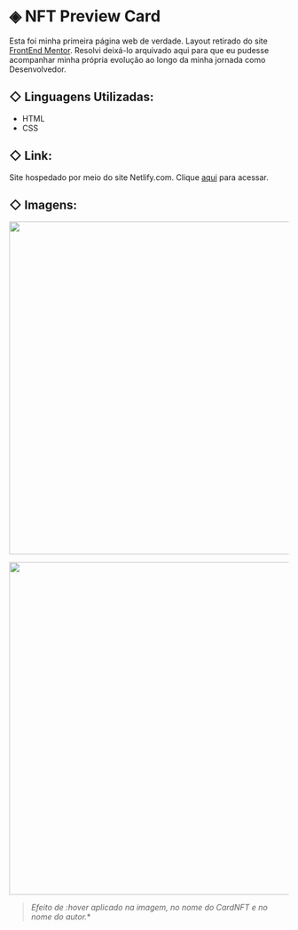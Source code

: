 # ◈ NFT Preview Card

Esta foi minha primeira página web de verdade.
Layout retirado do site [FrontEnd Mentor](https://www.frontendmentor.io/home). Resolvi deixá-lo arquivado aqui para que eu pudesse acompanhar minha própria evolução ao longo da minha jornada como Desenvolvedor.

## ◇ Linguagens Utilizadas:
- HTML
- CSS

## ◇ Link:
Site hospedado por meio do site Netlify.com. Clique <a href="https://challenge-ito.netlify.app">aqui</a> para acessar.

## ◇ Imagens:
<img src="https://cdn.discordapp.com/attachments/910354379729674313/954575937767358504/unknown.png" width="600px"></img>


<img src="https://cdn.discordapp.com/attachments/910354379729674313/954575998656053248/unknown.png" width="600px"></img>

> *Efeito de :hover aplicado na imagem, no nome do CardNFT e no nome do autor.**
